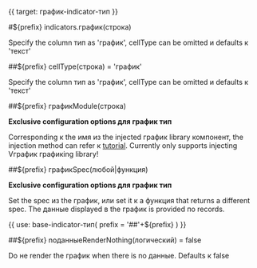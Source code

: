 {{ target: график-indicator-тип }}

#${prefix} indicators.график(строка)

Specify the column тип as 'график', cellType can be omitted и defaults к 'текст'

##${prefix} cellType(строка) = 'график'

Specify the column тип as 'график', cellType can be omitted и defaults к 'текст'

##${prefix} графикModule(строка)

**Exclusive configuration options для график тип**

Corresponding к the имя из the injected график library компонент, the injection method can refer к [tutorial](../../guide/cell_type/график). Currently only supports injecting Vграфик графикing library!

##${prefix} графикSpec(любой|функция)

**Exclusive configuration options для график тип**

Set the spec из the график, или set it к a функция that returns a different spec. The данные displayed в the график is provided по records.

{{ use: base-indicator-тип(
    prefix = '##'+${prefix}
) }}

##${prefix} noданныеRenderNothing(логический) = false

Do не render the график when there is no данные. Defaults к false
